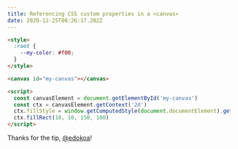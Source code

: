 ```yaml
---
title: Referencing CSS custom properties in a <canvas>
date: 2020-12-25T00:26:17.282Z
---
```

```html
<style>
  :root {
    --my-color: #f00;
  }
</style>

<canvas id="my-canvas"></canvas>

<script>
  const canvasElement = document.getElementById('my-canvas')
  const ctx = canvasElement.getContext('2d')
  ctx.fillStyle = window.getComputedStyle(document.documentElement).getPropertyValue('--my-color')
  ctx.fillRect(10, 10, 150, 100)
</script>
```

Thanks for the tip, [@edokoa](https://twitter.com/edokoa)!